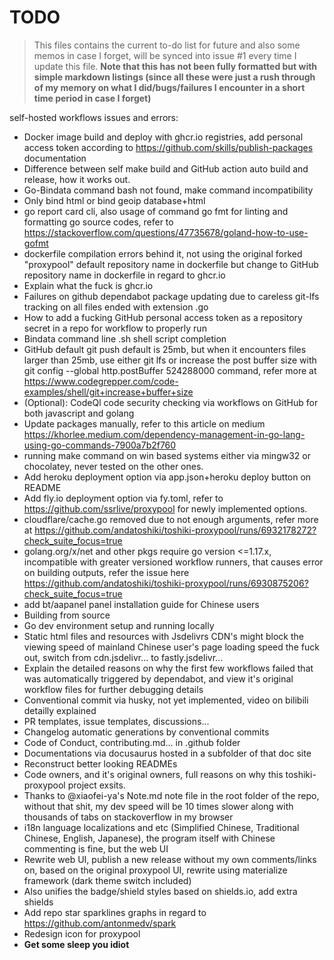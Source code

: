 # TODO

> This files contains the current to-do list for future and also some memos in case I forget, will be synced into issue #1 every time I update this file. **Note that this has not been fully formatted but with simple markdown listings (since all these were just a rush through of my memory on what I did/bugs/failures I encounter in a short time period in case I forget)**

self-hosted workflows issues and errors:
- Docker image build and deploy with ghcr.io registries, add personal access token according to https://github.com/skills/publish-packages documentation
- Difference between self make build and GitHub action auto build and release, how it works out.
- Go-Bindata command bash not found, make command incompatibility
- Only bind html or bind geoip database+html
- go report card cli, also usage of command go fmt for linting and formatting go source codes, refer to https://stackoverflow.com/questions/47735678/goland-how-to-use-gofmt
- dockerfile compilation errors behind it, not using the original forked "proxypool" default repository name in dockerfile but change to GitHub repository name in dockerfile in regard to ghcr.io
- Explain what the fuck is ghcr.io
- Failures on github dependabot package updating due to careless git-lfs tracking on all files ended with extension .go
- How to add a fucking GitHub personal access token as a repository secret in a repo for workflow to properly run
- Bindata command line .sh shell script completion
- GitHub default git push default is 25mb, but when it encounters files larger than 25mb, use either git lfs or increase the post buffer size with git config --global http.postBuffer 524288000 command, refer more at https://www.codegrepper.com/code-examples/shell/git+increase+buffer+size
- (Optional): CodeQl code security checking via workflows on GitHub for both javascript and golang
- Update packages manually, refer to this article on medium https://khorlee.medium.com/dependency-management-in-go-lang-using-go-commands-7900a7b2f760
- running make command on win based systems either via mingw32 or chocolatey, never tested on the other ones.
- Add heroku deployment option via app.json+heroku deploy button on README
- Add fly.io deployment option via fy.toml, refer to https://github.com/ssrlive/proxypool for newly implemented options.
- cloudflare/cache.go removed due to not enough arguments, refer more at https://github.com/andatoshiki/toshiki-proxypool/runs/6932178272?check_suite_focus=true
- golang.org/x/net and other pkgs require go version <=1.17.x, incompatible with greater versioned workflow runners, that causes error on building outputs, refer the issue here https://github.com/andatoshiki/toshiki-proxypool/runs/6930875206?check_suite_focus=true
- add bt/aapanel panel installation guide for Chinese users
- Building from source
- Go dev environment setup and running locally
- Static html files and resources with Jsdelivrs CDN's might block the viewing speed of mainland Chinese user's page loading speed the fuck out, switch from cdn.jsdelivr... to fastly.jsdelivr...
- Explain the detailed reasons on why the first few workflows failed that was automatically triggered by dependabot, and view it's original workflow files for further debugging details
- Conventional commit via husky, not yet implemented, video on bilibili detailly explained
- PR templates, issue templates, discussions...
- Changelog automatic generations by conventional commits
- Code of Conduct, contributing.md... in .github folder
- Documentations via docusaurus hosted in a subfolder of that doc site
- Reconstruct better looking READMEs
- Code owners, and it's original owners, full reasons on why this toshiki-proxypool project exsits.
- Thanks to @xiaofei-ya's Note.md note file in the root folder of the repo, without that shit, my dev speed will be 10 times slower along with thousands of tabs on stackoverflow in my browser
- i18n language localizations and etc (Simplified Chinese, Traditional Chinese, English, Japanese), the program itself with Chinese commenting is fine, but the web UI
- Rewrite web UI, publish a new release without my own comments/links on, based on the original proxypool UI, rewrite using materialize framework (dark theme switch included)
- Also unifies the badge/shield styles based on shields.io, add extra shields
- Add repo star sparklines graphs in regard to https://github.com/antonmedv/spark
- Redesign icon for proxypool
- **Get some sleep you idiot**